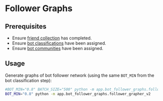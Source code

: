 
# Follower Graphs

## Prerequisites

  + Ensure [friend collection](/app/friend_collection/README.md) has completed.
  + Ensure [bot classifications](/app/retweet_graphs_v2/README.md#K-Days-Bot-Classification) have been assigned.
  + Ensure [bot communities](/app/bot_communities/README.md/#Assignment) have been assigned.

## Usage

Generate graphs of bot follower network (using the same `BOT_MIN` from the bot classification step):

```sh
#BOT_MIN="0.8" BATCH_SIZE="500" python -m app.bot_follower_graphs.follower_grapher # not a good look
BOT_MIN="0.8" python -m app.bot_follower_graphs.follower_grapher_v2
```
